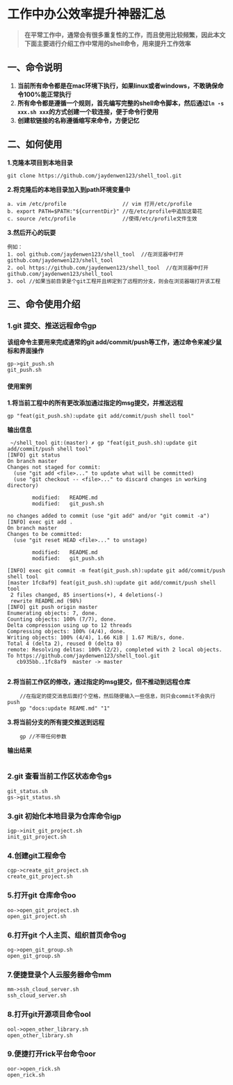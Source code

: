 # 工作中办公效率提升神器汇总

> **在平常工作中，通常会有很多重复性的工作，而且使用比较频繁，因此本文下面主要进行介绍工作中常用的shell命令，用来提升工作效率**  

## 一、命令说明

1. **当前所有命令都是在mac环境下执行，如果linux或者windows，不敢确保命令100%能正常执行**
2. **所有命令都是遵循一个规则，首先编写完整的shell命令脚本，然后通过`ln -s xxx.sh xxx`的方式创建一个软连接，便于命令行使用**
3. **创建软链接的名称遵循缩写来命令，方便记忆**

## 二、如何使用

**1.克隆本项目到本地目录**

``` shell
git clone https://github.com/jaydenwen123/shell_tool.git
```

**2.将克隆后的本地目录加入到path环境变量中**

```shell
a. vim /etc/profile                  // vim 打开/etc/profile
b. export PATH=$PATH:"${currentDir}" //在/etc/profile中追加这菊花
c. source /etc/profile               //使得/etc/profile文件生效
```

**3.然后开心的玩耍**

```shell
例如：
1. ool github.com/jaydenwen123/shell_tool  //在浏览器中打开github.com/jaydenwen123/shell_tool
2. ool https://github.com/jaydenwen123/shell_tool  //在浏览器中打开github.com/jaydenwen123/shell_tool
3. ool //如果当前目录是个git工程并且绑定到了远程的分支，则会在浏览器端打开该工程
```


## 三、命令使用介绍


### 1.git 提交、推送远程命令gp
**该组命令主要用来完成通常的git add/commit/push等工作，通过命令来减少鼠标和界面操作**

	gp->git_push.sh
	git_push.sh

#### 使用案例

**1.将当前工程中的所有更改添加通过指定的msg提交，并推送远程**

``` shell
gp "feat(git_push.sh):update git add/commit/push shell tool"

```
**输出信息**

```shell
 ~/shell_tool git:(master) ✗ gp "feat(git_push.sh):update git add/commit/push shell tool"
[INFO] git status
On branch master
Changes not staged for commit:
  (use "git add <file>..." to update what will be committed)
  (use "git checkout -- <file>..." to discard changes in working directory)

        modified:   README.md
        modified:   git_push.sh

no changes added to commit (use "git add" and/or "git commit -a")
[INFO] exec git add .
On branch master
Changes to be committed:
  (use "git reset HEAD <file>..." to unstage)

        modified:   README.md
        modified:   git_push.sh

[INFO] exec git commit -m feat(git_push.sh):update git add/commit/push shell tool
[master 1fc8af9] feat(git_push.sh):update git add/commit/push shell tool
 2 files changed, 85 insertions(+), 4 deletions(-)
 rewrite README.md (98%)
[INFO] git push origin master
Enumerating objects: 7, done.
Counting objects: 100% (7/7), done.
Delta compression using up to 12 threads
Compressing objects: 100% (4/4), done.
Writing objects: 100% (4/4), 1.66 KiB | 1.67 MiB/s, done.
Total 4 (delta 2), reused 0 (delta 0)
remote: Resolving deltas: 100% (2/2), completed with 2 local objects.
To https://github.com/jaydenwen123/shell_tool.git
   cb935bb..1fc8af9  master -> master
	
```

**2.将当前工作区的修改，通过指定的msg提交，但不推动到远程仓库**

```shell
	//在指定的提交消息后面打个空格，然后随便输入一些信息，则只会commit不会执行push
	gp "docs:update REAME.md" "1"
```

**3.将当前分支的所有提交推送到远程**

```shell
	gp //不带任何参数
```

**输出结果**

```shell

```




### 2.git 查看当前工作区状态命令gs
	git_status.sh
	gs->git_status.sh
	
### 3.git 初始化本地目录为仓库命令igp
	igp->init_git_project.sh
	init_git_project.sh
	
### 4.创建git工程命令
	cgp->create_git_project.sh
	create_git_project.sh

### 5.打开git 仓库命令oo
	oo->open_git_project.sh
	open_git_project.sh
	
### 6.打开git 个人主页、组织首页命令og

	og->open_git_group.sh
	open_git_group.sh

### 7.便捷登录个人云服务器命令mm
	mm->ssh_cloud_server.sh
	ssh_cloud_server.sh
	
### 8.打开git开源项目命令ool
	ool->open_other_library.sh
	open_other_library.sh

### 9.便捷打开rick平台命令oor
	oor->open_rick.sh
	open_rick.sh

